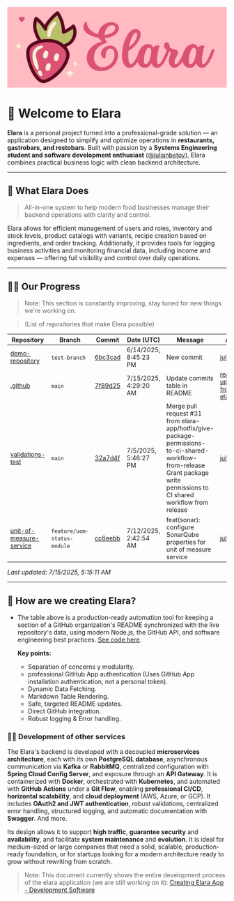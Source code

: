 ![Alt text](../images/complete-logo.png "a title")
# 🍜 Welcome to Elara

**Elara** is a personal project turned into a professional-grade solution — an application designed to simplify and optimize operations in **restaurants, gastrobars, and restobars**. Built with passion by a **Systems Engineering student and software development enthusiast** ([@julianbetov](https://github.com/julianbetov)), Elara combines practical business logic with clean backend architecture.

---

## 🍚 What Elara Does

> All-in-one system to help modern food businesses manage their backend operations with clarity and control.

Elara  allows for efficient management of users and roles, inventory and stock levels, product catalogs with variants, recipe creation based on ingredients, and order tracking. Additionally, it provides tools for logging business activities and monitoring financial data, including income and expenses — offering full visibility and control over daily operations.

---

## 👩‍🚀 Our Progress
> Note: This section is constantly improving, stay tuned for new things we're working on.

> (List of repositories that make Elera possible)
<!-- COMMITS-TABLE:START -->
| Repository | Branch | Commit | Date (UTC) | Message | Author |
| --- | --- | --- | --- | --- | --- |
| [demo-repository](https://github.com/elara-app/demo-repository) | `test-branch` | [6bc3cad](https://github.com/elara-app/demo-repository/commit/6bc3cad5532e9f2caeda50d80fc76ebd09af0feb) | 6/14/2025, 8:45:23 PM | New commit | [julianbetov](https://github.com/julianbetov) |
| [.github](https://github.com/elara-app/.github) | `main` | [7f89d25](https://github.com/elara-app/.github/commit/7f89d2559ccde223abe9e8455e57b23e18567ddf) | 7/15/2025, 4:29:20 AM | Update commits table in README | [readme-updater-from-elara[bot]](https://github.com/apps/readme-updater-from-elara) |
| [validations-test](https://github.com/elara-app/validations-test) | `main` | [32a7d4f](https://github.com/elara-app/validations-test/commit/32a7d4f7afdb2805267a6345143881f6962f6350) | 7/5/2025, 5:46:27 PM | Merge pull request #31 from elara-app/hotfix/give-package-permissions-to-ci-shared-workflow-from-release  Grant package write permissions to CI shared workflow from release | [julianbetov](https://github.com/julianbetov) |
| [unit-of-measure-service](https://github.com/elara-app/unit-of-measure-service) | `feature/uom-status-module` | [cc6eebb](https://github.com/elara-app/unit-of-measure-service/commit/cc6eebba88e0ab8115d3d64db67c70cfb138ba1c) | 7/12/2025, 2:42:54 AM | feat(sonar): configure SonarQube properties for unit of measure service | [julianbetov](https://github.com/julianbetov) |

_Last updated: 7/15/2025, 5:15:11 AM_
<!-- COMMITS-TABLE:END -->
---

## 🔨 How are we creating Elara?
- The table above is a production-ready automation tool for keeping a section of a GitHub organization's README synchronized with the live repository's data, using modern Node.js, the GitHub API, and software engineering best practices. [See code here](https://github.com/elara-app/.github/tree/main/src). 
    
    **Key points:**
    - Separation of concerns y modularity.
    - professional GitHub App authentication (Uses GitHub App installation authentication, not a personal token).
    - Dynamic Data Fetching.
    - Markdown Table Rendering.
    - Safe, targeted README updates.
    - Direct GitHub integration.
    - Robust logging & Error handling.

### 🧑‍💻 Development of other services
The Elara's backend is developed with a decoupled **microservices architecture**, each with its own **PostgreSQL database**, asynchronous communication via **Kafka** or **RabbitMQ**, centralized configuration with **Spring Cloud Config Server**, and exposure through an **API Gateway**. It is containerized with **Docker**, orchestrated with **Kubernetes**, and automated with **GitHub Actions** under a **Git Flow**, enabling **professional CI/CD**, **horizontal scalability**, and **cloud deployment** (AWS, Azure, or GCP). It includes **OAuth2 and JWT authentication**, robust validations, centralized error handling, structured logging, and automatic documentation with **Swagger**. And more.

Its design allows it to support **high traffic**, **guarantee security** and **availability**, and facilitate **system maintenance** and **evolution**. It is ideal for medium-sized or large companies that need a solid, scalable, production-ready foundation, or for startups looking for a modern architecture ready to grow without rewriting from scratch.

> Note: This document currently shows the entire development process of the elara application (we are still working on it): [Creating Elara App - Development Software](https://docs.google.com/document/d/1eJTg3-qAXy3PJtfzBTZdcgy597JHPAEZ2ok6tBuj8Co/edit?usp=sharing)